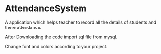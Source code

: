 # AttendanceSystem
A application which helps teacher to record all the details of students and there attendance. 

After Downloading the code import sql file from mysql.

Change font and colors according to your project.
